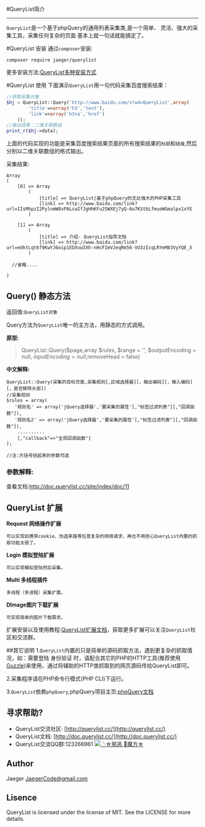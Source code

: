 #QueryList简介***`QueryList`是一个基于phpQuery的通用列表采集类,是一个简单、 灵活、强大的采集工具，采集任何复杂的页面     基本上就一句话就能搞定了。#QueryList 安装通过`composer`安装:```composer require jaeger/querylist```更多安装方法:[QueryList多种安装方式](https://doc.querylist.cc/site/index/doc/7)#QueryList 使用下面演示`QueryList`用一句代码采集百度搜索结果：```php//获取采集对象$hj = QueryList::Query('http://www.baidu.com/s?wd=QueryList',array(        'title'=>array('h3','text'),        'link'=>array('h3>a','href')    ));//输出结果：二维关联数组print_r($hj->data);```上面的代码实现的功能是采集百度搜索结果页面的所有搜索结果的`标题`和`链接`,然后分别以二维关联数组的格式输出。采集结果:```Array(    [0] => Array        (            [title] => QueryList|基于phpQuery的无比强大的PHP采集工具            [link] => http://www.baidu.com/link?url=IIsMhpzI2PylnmW8vPALcwIfJgHhKFu2SWXEj7yQ-6o7KStbLfmuoWGmalpx1xYE        )    [1] => Array        (            [title] => 介绍- QueryList指导文档            [link] => http://www.baidu.com/link?url=edktLqt6f9KwYJ6oip1EDXvwIXh-nHcFImVJeqRm56-VU3zIcqLRYeM83VyYQE_X        )  //省略....)```## Query() 静态方法返回值:`QueryList对象`Query方法为`QueryList`唯一的主方法，用静态的方式调用。**原型:**> QueryList::Query($page,array $rules, $range = '', $outputEncoding = null, $inputEncoding = null,$removeHead = false)**中文解释:**```QueryList::Query(采集的目标页面,采集规则[,区域选择器][，输出编码][，输入编码][，是否移除头部])//采集规则$rules = array(   '规则名' => array('jQuery选择器','要采集的属性'[,"标签过滤列表"][,"回调函数"]),   '规则名2' => array('jQuery选择器','要采集的属性'[,"标签过滤列表"][,"回调函数"]),    ..........    [,"callback"=>"全局回调函数"]);//注:方括号括起来的参数可选```### 参数解释:查看文档:http://doc.querylist.cc/site/index/doc/11## QueryList 扩展**Request 网络操作扩展**    可以实现如携带cookie、伪造来路等任意复杂的网络请求，再也不用担心QueryList内置的抓取功能太弱了。    **Login 模拟登陆扩展**    可以实现模拟登陆然后采集。**Multi 多线程插件**    多线程（多进程）采集扩展。    **DImage图片下载扩展**    可实现简单的图片下载需求。扩展安装以及使用教程:[QueryList扩展文档](https://doc.querylist.cc/site/index/doc/19)，获取更多扩展可以关注`QueryList`社区和交流群。##其它说明1.`QueryList`内置的只是简单的源码抓取方法，遇到更复杂的抓取情况，如：需要登陆身份验证 时，请配合其它的PHP的HTTP工具(推荐使用[Guzzle](http://guzzle-cn.readthedocs.io/zh_CN/latest/))来使用，通过将辅助的HTTP类抓取到的网页源码传给QueryList即可。2.采集程序请在PHP命令行模式(PHP CLI)下运行。3.`QueryList`依赖`phpQuery`,phpQuery项目主页:[phpQuery文档](https://code.google.com/p/phpquery/)## 寻求帮助?- QueryList交流社区: [http://querylist.cc/](http://querylist.cc/)- QueryList文档: [http://doc.querylist.cc/](http://doc.querylist.cc/)- QueryList交流QQ群:123266961 <a target="_blank" href="http://shang.qq.com/wpa/qunwpa?idkey=a1b248ae30b3f711bdab4f799df839300dc7fed54331177035efa0513da027f6"><img border="0" src="http://pub.idqqimg.com/wpa/images/group.png" alt="╰☆邪恶 魔方☆" title="╰☆邪恶 魔方☆"></a>## AuthorJaeger <JaegerCode@gmail.com>## LisenceQueryList is licensed under the license of MIT. See the LICENSE for more details.